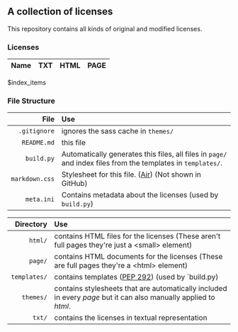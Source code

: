 <link rel="stylesheet" href="markdown.css">

## A collection of licenses

This repository contains all kinds of original and modified licenses.

### Licenses

| Name | TXT | HTML | PAGE |
|-----:|:----|:-----|:-----|
$index_items

### File Structure

| File | Use |
|-----:|:----|
| `.gitignore` | ignores the sass cache in `themes/` |
| `README.md` | this file |
| `build.py` | Automatically generates this files, all files in `page/` and index files from the templates in `templates/`. |  
| `markdown.css` | Stylesheet for this file. ([Air](http://markdowncss.github.io/air/)) (Not shown in GitHub) | 
| `meta.ini` | Contains metadata about the licenses (used by `build.py`) |

| Directory | Use |
|----------:|:----|
| `html/` | contains HTML files for the licenses (These aren't full pages they're just a \<small> element) |
| `page/` | contains HTML documents for the licenses (These are full pages they're a \<html> element) |
| `templates/` | contains templates ([PEP 292](https://www.python.org/dev/peps/pep-0292/)) (used by `build.py) |
| `themes/` | contains stylesheets that are automatically included in every *page* but it can also manually applied to *html*. |
| `txt/` | contains the licenses in textual representation |